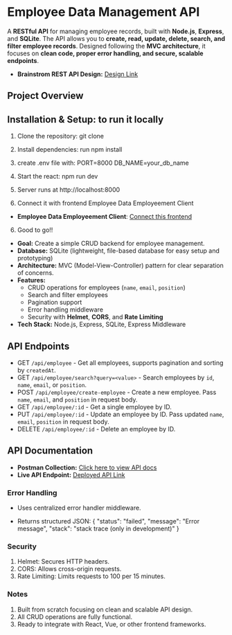 # Employee Data Management API

A **RESTful API** for managing employee records, built with **Node.js**, **Express**, and **SQLite**. The API allows you to **create, read, update, delete, search, and filter employee records**. Designed following the **MVC architecture**, it focuses on **clean code, proper error handling, and secure, scalable endpoints**.

- **Brainstrom REST API Design:** [Design Link](https://app.eraser.io/workspace/IhhmCnFSzFOsrn4loXrn?origin=share)

## Project Overview

## Installation & Setup: to run it locally

1. Clone the repository:
   git clone <repo-url>

2. Install dependencies:
   run
   npm install

3. create .env file with:
   PORT=8000
   DB_NAME=your_db_name

4. Start the react:
   npm run dev

5. Server runs at http://localhost:8000

6. Connect it with frontend Employee Data Employeement Client

- **Employee Data Employeement Client**: [Connect this frontend](https://github.com/Harsh7258/verto_ASE_Employee_Data_Management_Client)

6. Good to go!!

- **Goal:** Create a simple CRUD backend for employee management.
- **Database:** SQLite (lightweight, file-based database for easy setup and prototyping)
- **Architecture:** MVC (Model-View-Controller) pattern for clear separation of concerns.
- **Features:**
  - CRUD operations for employees (`name`, `email`, `position`)
  - Search and filter employees
  - Pagination support
  - Error handling middleware
  - Security with **Helmet**, **CORS**, and **Rate Limiting**
- **Tech Stack:** Node.js, Express, SQLite, Express Middleware

## API Endpoints

- GET `/api/employee` - Get all employees, supports pagination and sorting by `createdAt`.
- GET `/api/employee/search?query=<value>` - Search employees by `id`, `name`, `email`, or `position`.
- POST `/api/employee/create-employee` - Create a new employee. Pass `name`, `email`, and `position` in request body.
- GET `/api/employee/:id` - Get a single employee by ID.
- PUT `/api/employee/:id` - Update an employee by ID. Pass updated `name`, `email`, `position` in request body.
- DELETE `/api/employee/:id` - Delete an employee by ID.

## API Documentation

- **Postman Collection:** [Click here to view API docs](https://documenter.getpostman.com/view/31106866/2sB3QJMpxQ)
- **Live API Endpoint:** [Deployed API Link](verto-ase-employee-data-management-api-production.up.railway.app)

### Error Handling

- Uses centralized error handler middleware.

- Returns structured JSON:
  {
  "status": "failed",
  "message": "Error message",
  "stack": "stack trace (only in development)"
  }

### Security

1. Helmet: Secures HTTP headers.
2. CORS: Allows cross-origin requests.
3. Rate Limiting: Limits requests to 100 per 15 minutes.

### Notes

1. Built from scratch focusing on clean and scalable API design.
2. All CRUD operations are fully functional.
3. Ready to integrate with React, Vue, or other frontend frameworks.
